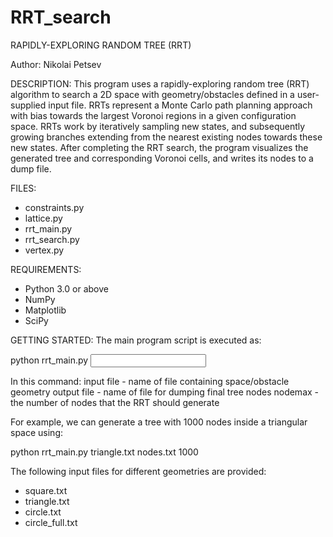 # RRT_search
RAPIDLY-EXPLORING RANDOM TREE (RRT)

Author: Nikolai Petsev


DESCRIPTION:
This program uses a rapidly-exploring random tree (RRT) algorithm to search a 2D space with 
geometry/obstacles defined in a user-supplied input file. RRTs represent a Monte Carlo path planning 
approach with bias towards the largest Voronoi regions in a given configuration space. RRTs work by 
iteratively sampling new states, and subsequently growing branches extending from the nearest existing 
nodes towards these new states. After completing the RRT search, the program visualizes the generated 
tree and corresponding Voronoi cells, and writes its nodes to a dump file.


FILES:
- constraints.py
- lattice.py
- rrt_main.py
- rrt_search.py
- vertex.py


REQUIREMENTS:
- Python 3.0 or above
- NumPy
- Matplotlib
- SciPy


GETTING STARTED:
The main program script is executed as:

python rrt_main.py <input file> <output file> <nsamples>
  
In this command:
input file - name of file containing space/obstacle geometry
output file - name of file for dumping final tree nodes
nodemax - the number of nodes that the RRT should generate
  
For example, we can generate a tree with 1000 nodes inside a triangular space using:

python rrt_main.py triangle.txt nodes.txt 1000

The following input files for different geometries are provided:
- square.txt
- triangle.txt
- circle.txt
- circle_full.txt
